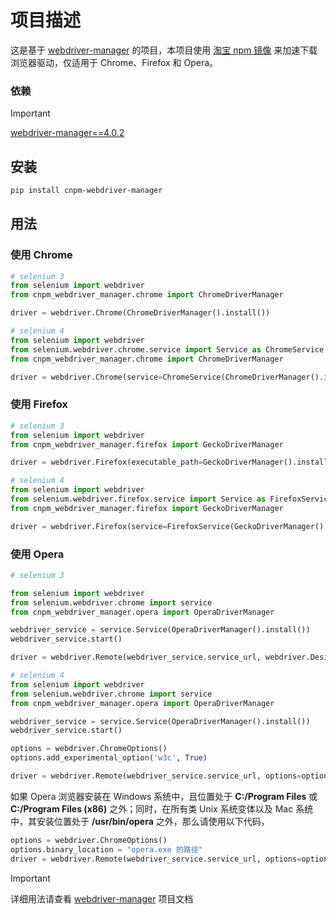 # 项目描述

这是基于 [webdriver-manager](https://github.com/SergeyPirogov/webdriver_manager/tree/v4.0.2) 的项目，本项目使用 [淘宝 npm 镜像](https://npmmirror.com/) 来加速下载浏览器驱动，仅适用于 Chrome、Firefox 和 Opera。

### 依赖

> [!IMPORTANT]
> [webdriver-manager==4.0.2](https://github.com/SergeyPirogov/webdriver_manager/tree/v4.0.2)

## 安装

```bash
pip install cnpm-webdriver-manager
```

## 用法

### 使用 Chrome

```python
# selenium 3
from selenium import webdriver
from cnpm_webdriver_manager.chrome import ChromeDriverManager

driver = webdriver.Chrome(ChromeDriverManager().install())
```

```python
# selenium 4
from selenium import webdriver
from selenium.webdriver.chrome.service import Service as ChromeService
from cnpm_webdriver_manager.chrome import ChromeDriverManager

driver = webdriver.Chrome(service=ChromeService(ChromeDriverManager().install()))
```

### 使用 Firefox

```python
# selenium 3
from selenium import webdriver
from cnpm_webdriver_manager.firefox import GeckoDriverManager

driver = webdriver.Firefox(executable_path=GeckoDriverManager().install())
```

```python
# selenium 4
from selenium import webdriver
from selenium.webdriver.firefox.service import Service as FirefoxService
from cnpm_webdriver_manager.firefox import GeckoDriverManager

driver = webdriver.Firefox(service=FirefoxService(GeckoDriverManager().install()))
```

### 使用 Opera

```python
# selenium 3

from selenium import webdriver
from selenium.webdriver.chrome import service
from cnpm_webdriver_manager.opera import OperaDriverManager

webdriver_service = service.Service(OperaDriverManager().install())
webdriver_service.start()

driver = webdriver.Remote(webdriver_service.service_url, webdriver.DesiredCapabilities.OPERA)
```

```python
# selenium 4
from selenium import webdriver
from selenium.webdriver.chrome import service
from cnpm_webdriver_manager.opera import OperaDriverManager

webdriver_service = service.Service(OperaDriverManager().install())
webdriver_service.start()

options = webdriver.ChromeOptions()
options.add_experimental_option('w3c', True)

driver = webdriver.Remote(webdriver_service.service_url, options=options)
```

如果 Opera 浏览器安装在 Windows 系统中，且位置处于 **C:/Program Files** 或 **C:/Program Files (x86)** 之外；同时，在所有类 Unix 系统变体以及 Mac 系统中，其安装位置处于 **/usr/bin/opera** 之外，那么请使用以下代码，

```python
options = webdriver.ChromeOptions()
options.binary_location = "opera.exe 的路径"
driver = webdriver.Remote(webdriver_service.service_url, options=options)
```

> [!IMPORTANT]
> 详细用法请查看 [webdriver-manager](https://github.com/SergeyPirogov/webdriver_manager/tree/v4.0.2) 项目文档
